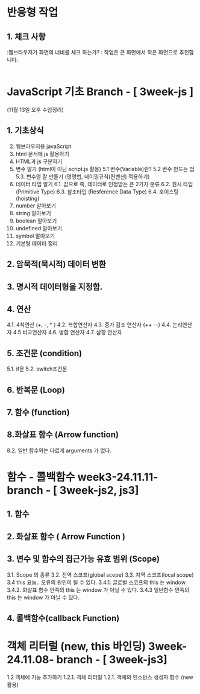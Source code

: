 # 반응형 작업

## 1. 체크 사항

:웹브라우저가 화면의 너비를 체크 하는가?
: 작업은 큰 화면에서 작은 화면으로 추천합니다.

```html

```

# JavaScript 기초 Branch - [ 3week-js ] 
(11월 13일 오후 수업정리)
## 1. 기초상식
2. 웹브라우저용 javaScript
3. html 문서에 js 활용하기
4. HTML과 js 구분하기
5. 변수 알기 (html이 아닌 script.js 활용)
5.1 변수(Variable)란?
5.2 변수 만드는 법
5.3. 변수명 잘 만들기 (명명법, 네이밍규칙(컨벤션) 적용하기)
6. 데이터 타입 알기
6.1. 값으로 즉, 데이터로 인정받는 큰 2가지 분류
6.2. 원시 타입(Primitive Type)
6.3. 참조타입 (Resference Data Type)
6.4. 호이스팅(hoisting)
7. number 알아보기
8. string 알아보기
9. boolean 알아보기
11. undefined 알아보기
12. symbol 알아보기
13. 기본형 데이터 정리

## 2. 암묵적(묵시적) 데이터 변환
## 3. 명시적 데이터형을 지정함.
## 4. 연산
4.1. 4칙연산 (+, -, * )
4.2. 복합연산자
4.3. 증가 감소 연산자 (++ --)
4.4. 논리연산자
4.5 비교연산자
4.6. 병합 연산자
4.7. 삼항 연산자

## 5. 조건문 (condition)
5.1. if문
5.2. switch조건문

## 6. 반복문 (Loop)
## 7. 함수 (function)
## 8.화살표 함수 (Arrow function)
8.2. 일반 함수와는 다르게 arguments 가 없다.

# 함수 - 콜백함수 week3-24.11.11- branch - [ 3week-js2, js3]
## 1. 함수
## 2. 화살표 함수 ( Arrow Function )
## 3. 변수 및 함수의 접근가능 유효 범위 (Scope)
3.1. Scope 의 종류
3.2. 전역 스코프(global scope)
3.3. 지역 스코프(local scope)
3.4 this 요놈.. 오류의 원인이 될 수 있다.
3.4.1. 글로벌 스코프의 this 는 window
3.4.2. 화살표 함수 안쪽의 this 는 window 가 아닐 수 있다.
3.4.3 일반함수 안쪽의 this 는 window 가 아닐 수 있다.

## 4. 콜백함수(callback Function)


# 객체 리터럴 (new, this 바인딩) 3week-24.11.08- branch - [ 3week-js3]
1.2 객체에 기능 추가하기
1.2.1. 객체 리터럴
1.2.1. 객체의 인스턴스 생성자 함수 (new 활용)


